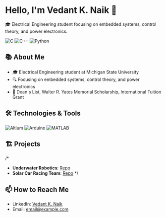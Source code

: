 # Hello, I'm Vedant K. Naik 👋
🎓 Electrical Engineering student focusing on embedded systems, control theory, and power electronics.

![C](https://img.shields.io/badge/-C-00599C?style=flat-square&logo=c)
![C++](https://img.shields.io/badge/-C++-00599C?style=flat-square&logo=c)
![Python](https://img.shields.io/badge/-Python-8fcfd1?style=flat-square&logo=Python)

## 📚 About Me
- 🎓 Electrical Engineering student at Michigan State University
- 🔍 Focusing on embedded systems, control theory, and power electronics
- 🏅 Dean's List, Walter R. Yates Memorial Scholarship, International Tuition Grant

## 🛠 Technologies & Tools
![Altium](https://img.shields.io/badge/-Altium-9cf)
![Arduino](https://img.shields.io/badge/-Arduino-blue)
![MATLAB](https://img.shields.io/badge/-MATLAB-orange)

## 🏗️ Projects
/*
- **Underwater Robotics**: [Repo](https://github.com/)
- **Solar Car Racing Team**: [Repo](https://github.com/)
*/
## 📫 How to Reach Me
- LinkedIn: [Vedant K. Naik](https://www.linkedin.com/in/)
- Email: [email@example.com](mailto:email@example.com)
